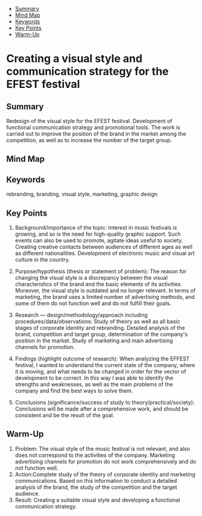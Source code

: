 <!-- Table of Contents, in-page navigation -->

- [Summary](#summary)
- [Mind Map](#mind-map)
- [Keywords](#keywords)
- [Key Points](#key-points)
- [Warm-Up](#warm-up)


# Creating a visual style and communication strategy for the EFEST festival


## Summary

Redesign of the visual style for the EFEST festival. Development of functional communication strategy and promotional tools. The work is carried out to improve the position of the brand in the market among the competition, as well as to increase the number of the target group. 

## Mind Map

## Keywords
rebranding, branding, visual style, marketing, graphic design

## Key Points

1. Background/importance of the topic: 
Interest in music festivals is growing, and so is the need for high-quality graphic support. Such events can also be used to promote, agitate ideas useful to society. Creating creative contacts between audiences of different ages as well as different nationalities. Development of electronic music and visual art culture in the country.

2. Purpose/hypothesis (thesis or statement of problem):
The reason for changing the visual style is a discrepancy between the visual characteristics of the brand and the basic elements of its activities. Moreover, the visual style is outdated and no longer relevant. In terms of marketing, the brand uses a limited number of advertising methods, and some of them do not function well and do not fulfill their goals. 

3. Research — design/methodology/approach including procedures/data/observations:
Study of theory as well as all basic stages of corporate identity and rebranding. Detailed analysis of the brand, competition and target group, determination of the company's position in the market. Study of marketing and main advertising channels for promotion.

4. Findings (highlight outcome of research):
When analyzing the EFFEST festival, I wanted to understand the current state of the company, where it is moving, and what needs to be changed in order for the vector of development to be correct. In this way I was able to identify the strengths and weaknesses, as well as the main problems of the company and find the best ways to solve them.

5. Conclusions (significance/success of study to theory/practical/society):
Conclusions will be made after a comprehensive work, and should be consistent and be the result of the goal.

## Warm-Up

1. Problem: The visual style of the music festival is not relevant, and also does not correspond to the activities of the company. Marketing advertising channels for promotion do not work comprehensively and do not function well.
2. Action:Complete study of the theory of corporate identity and marketing communications.  Based on this information to conduct a detailed analysis of the brand, the study of the competition and the target audience. 
3. Result: Creating a suitable visual style and developing a functional communication strategy.
